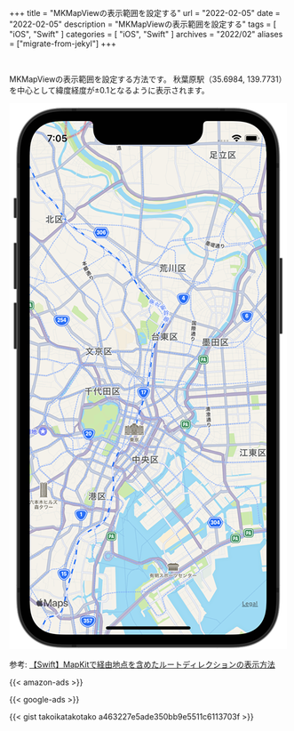 +++
title =  "MKMapViewの表示範囲を設定する"
url = "2022-02-05"
date = "2022-02-05"
description = "MKMapViewの表示範囲を設定する"
tags = [
  "iOS",
  "Swift"
]
categories = [
  "iOS",
  "Swift"
]
archives = "2022/02"
aliases = ["migrate-from-jekyl"]
+++

<br>

MKMapViewの表示範囲を設定する方法です。
秋葉原駅（35.6984, 139.7731）を中心として緯度経度が±0.1となるように表示されます。

![Image](1.png)

参考: [【Swift】MapKitで経由地点を含めたルートディレクションの表示方法](https://orangelog.site/swift/mapkit-waypoints-route-direction/)


<!-- Amazon Ads -->
{{< amazon-ads >}}

<!-- Google Ads -->
{{< google-ads >}}

{{< gist takoikatakotako a463227e5ade350bb9e5511c6113703f >}}

